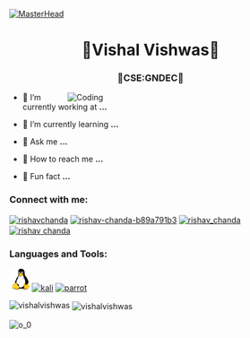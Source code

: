 [![MasterHead](./209037.gif)](https://github.com/Ch4kr4k/)
<h1 align="center">🐧Vishal Vishwas🐧</h1>
<h3 align="center">🐧CSE:GNDEC🐧</h3>
<img align="right" alt="Coding" width="400" src="./icegif-2013.gif">

- 🐧 I’m currently working at **...**

- 🐧 I’m currently learning **...**

- 💬 Ask me **...**

- 🐧 How to reach me **...**

- 🐧 Fun fact **...**

<h3 align="left">Connect with me:</h3>
<p align="left">
<a href="https://twitter.com/psycho_vishal" target="blank"><img align="center" src="https://raw.githubusercontent.com/rahuldkjain/github-profile-readme-generator/master/src/images/icons/Social/twitter.svg" alt="rishavchanda" height="30" width="40" /></a>
<a href="https://www.linkedin.com/in/vishal-vishwas-720593210/" target="blank"><img align="center" src="https://raw.githubusercontent.com/rahuldkjain/github-profile-readme-generator/master/src/images/icons/Social/linked-in-alt.svg" alt="rishav-chanda-b89a791b3" height="30" width="40" /></a>
<a href="https://instagram.com/we_5hall" target="blank"><img align="center" src="https://raw.githubusercontent.com/rahuldkjain/github-profile-readme-generator/master/src/images/icons/Social/instagram.svg" alt="rishav_chanda" height="30" width="40" /></a>
<a href="https://www.youtube.com/channel/UCx__nLy-pTphG3r1PfB8imw" target="blank"><img align="center" src="https://raw.githubusercontent.com/rahuldkjain/github-profile-readme-generator/master/src/images/icons/Social/youtube.svg" alt="rishav chanda" height="30" width="40" /></a>
</p>

<h3 align="left">Languages and Tools:</h3>
<p align="left"><a href="https://www.linux.org/" target="_blank" rel="noreferrer"> <img src="https://raw.githubusercontent.com/devicons/devicon/master/icons/linux/linux-original.svg" alt="linux" width="40" height="40"/></a><a href="https://www.kali.org/"><img src="./pngwing.com.png" alt="kali" width="40" height="40"/></a> <a href="https://www.parrotsec.org/"><img src="https://community.parrotsec.org/uploads/default/original/2X/b/bc594f96ebf7e51d0ef80e2b0c4e588b66347b5f.png" alt="parrot" width="40" height="40"/></a>
</p>

<p><img align="left" src="https://github-readme-stats.vercel.app/api/top-langs?username=vishalvishwas&show_icons=true&locale=en&layout=compact&theme=tokyonigh" alt="vishalvishwas" /></p>

<p>&nbsp;<img align="center" src="https://github-readme-stats.vercel.app/api?username=vishalvishwas&show_icons=true&locale=en&theme=tokyonight" alt="vishalvishwas" /></p>

<p><img align="center" src="https://github-readme-streak-stats.herokuapp.com/?user=vishalvishwas&&theme=tokyonight" alt="o_0" /></p>

